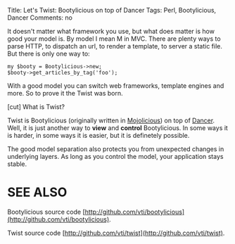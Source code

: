 Title: Let's Twist: Bootylicious on top of Dancer
Tags: Perl, Bootylicious, Dancer
Comments: no

It doesn't matter what framework you use, but what does matter is how good your
model is. By model I mean M in MVC. There are plenty ways to parse HTTP, to
dispatch an url, to render a template, to server a static file. But there is
only one way to:

    my $booty = Bootylicious->new;
    $booty->get_articles_by_tag('foo');

With a good model you can switch web frameworks, template engines and more. So
to prove it the Twist was born.

[cut] What is Twist?

Twist is Bootylicious (originally written in [Mojolicious](https://metacpan.org/pod/Mojolicious)) on top of
[Dancer](https://metacpan.org/pod/Dancer). Well, it is just another way to **view** and **control** Bootylicious.
In some ways it is harder, in some ways it is easier, but it is definetely
possible.

The good model separation also protects you from unexpected changes in
underlying layers. As long as you control the model, your application stays
stable.

# SEE ALSO

Bootylicious source code [http://github.com/vti/bootylicious](http://github.com/vti/bootylicious).

Twist source code [http://github.com/vti/twist](http://github.com/vti/twist).
